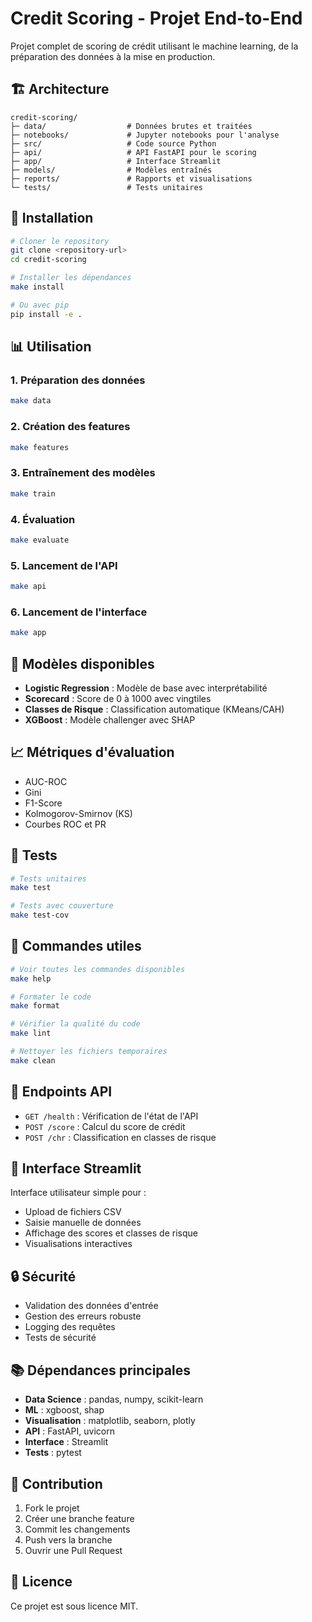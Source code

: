 # Credit Scoring - Projet End-to-End

Projet complet de scoring de crédit utilisant le machine learning, de la préparation des données à la mise en production.

## 🏗️ Architecture

```
credit-scoring/
├─ data/                  # Données brutes et traitées
├─ notebooks/             # Jupyter notebooks pour l'analyse
├─ src/                   # Code source Python
├─ api/                   # API FastAPI pour le scoring
├─ app/                   # Interface Streamlit
├─ models/                # Modèles entraînés
├─ reports/               # Rapports et visualisations
└─ tests/                 # Tests unitaires
```

## 🚀 Installation

```bash
# Cloner le repository
git clone <repository-url>
cd credit-scoring

# Installer les dépendances
make install

# Ou avec pip
pip install -e .
```

## 📊 Utilisation

### 1. Préparation des données
```bash
make data
```

### 2. Création des features
```bash
make features
```

### 3. Entraînement des modèles
```bash
make train
```

### 4. Évaluation
```bash
make evaluate
```

### 5. Lancement de l'API
```bash
make api
```

### 6. Lancement de l'interface
```bash
make app
```

## 🔧 Modèles disponibles

- **Logistic Regression** : Modèle de base avec interprétabilité
- **Scorecard** : Score de 0 à 1000 avec vingtiles
- **Classes de Risque** : Classification automatique (KMeans/CAH)
- **XGBoost** : Modèle challenger avec SHAP

## 📈 Métriques d'évaluation

- AUC-ROC
- Gini
- F1-Score
- Kolmogorov-Smirnov (KS)
- Courbes ROC et PR

## 🧪 Tests

```bash
# Tests unitaires
make test

# Tests avec couverture
make test-cov
```

## 📝 Commandes utiles

```bash
# Voir toutes les commandes disponibles
make help

# Formater le code
make format

# Vérifier la qualité du code
make lint

# Nettoyer les fichiers temporaires
make clean
```

## 🎯 Endpoints API

- `GET /health` : Vérification de l'état de l'API
- `POST /score` : Calcul du score de crédit
- `POST /chr` : Classification en classes de risque

## 📱 Interface Streamlit

Interface utilisateur simple pour :
- Upload de fichiers CSV
- Saisie manuelle de données
- Affichage des scores et classes de risque
- Visualisations interactives

## 🔒 Sécurité

- Validation des données d'entrée
- Gestion des erreurs robuste
- Logging des requêtes
- Tests de sécurité

## 📚 Dépendances principales

- **Data Science** : pandas, numpy, scikit-learn
- **ML** : xgboost, shap
- **Visualisation** : matplotlib, seaborn, plotly
- **API** : FastAPI, uvicorn
- **Interface** : Streamlit
- **Tests** : pytest

## 🤝 Contribution

1. Fork le projet
2. Créer une branche feature
3. Commit les changements
4. Push vers la branche
5. Ouvrir une Pull Request

## 📄 Licence

Ce projet est sous licence MIT.



